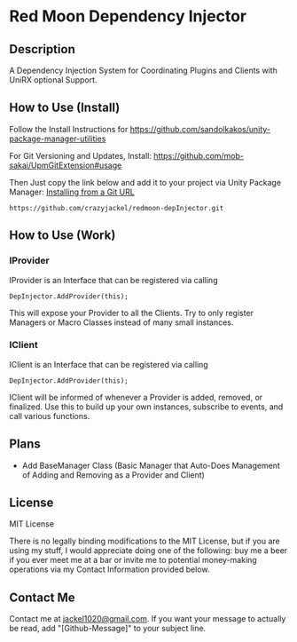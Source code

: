 # Red Moon Dependency Injector

## Description
A Dependency Injection System for Coordinating Plugins and Clients with UniRX optional Support.

## How to Use (Install)
Follow the Install Instructions for https://github.com/sandolkakos/unity-package-manager-utilities

For Git Versioning and Updates, Install: https://github.com/mob-sakai/UpmGitExtension#usage

Then Just copy the link below and add it to your project via Unity Package Manager: [Installing from a Git URL](https://docs.unity3d.com/Manual/upm-ui-giturl.html)
```
https://github.com/crazyjackel/redmoon-depInjector.git
```

## How to Use (Work)

### IProvider

IProvider is an Interface that can be registered via calling 
```
DepInjector.AddProvider(this);
```
This will expose your Provider to all the Clients. Try to only register Managers or Macro Classes instead of many small instances.

### IClient

IClient is an Interface that can be registered via calling
```
DepInjector.AddProvider(this);
```
IClient will be informed of whenever a Provider is added, removed, or finalized.
Use this to build up your own instances, subscribe to events, and call various functions.

## Plans

- Add BaseManager Class (Basic Manager that Auto-Does Management of Adding and Removing as a Provider and Client)

## License
MIT License

There is no legally binding modifications to the MIT License, but if you are using my stuff, I would appreciate doing one of the following: buy me a beer if you ever meet me at a bar or invite me to potential money-making operations via my Contact Information provided below.

## Contact Me
Contact me at jackel1020@gmail.com.
If you want your message to actually be read, add "[Github-Message]" to your subject line.
